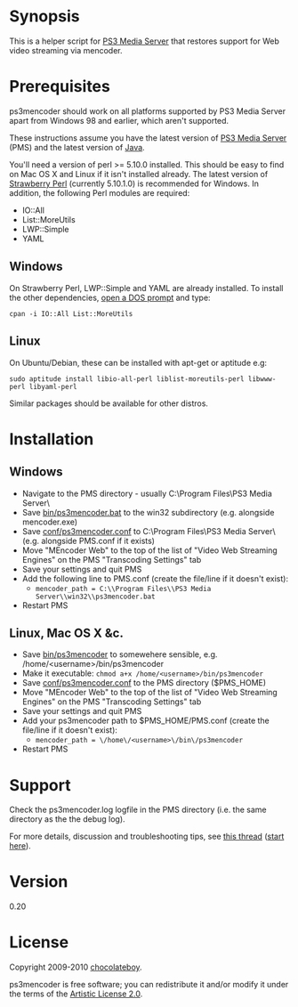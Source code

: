 # Synopsis

This is a helper script for [PS3 Media Server](http://code.google.com/p/ps3mediaserver/) that restores support for Web video streaming via mencoder.

# Prerequisites

ps3mencoder should work on all platforms supported by PS3 Media Server apart from Windows 98 and earlier, which aren't supported.

These instructions assume you have the latest version of [PS3 Media Server](http://ps3mediaserver.org/forum/viewtopic.php?f=2&t=3217) (PMS) and the latest version of [Java](http://www.java.com/en/download/index.jsp).

You'll need a version of perl >= 5.10.0 installed. This should be easy to find on Mac OS X and Linux if it isn't installed already. The latest version of [Strawberry Perl](http://strawberryperl.com/) (currently 5.10.1.0) is recommended for Windows. In addition, the following Perl modules are required:

* IO::All
* List::MoreUtils
* LWP::Simple
* YAML

## Windows

On Strawberry Perl, LWP::Simple and YAML are already installed. To install the other dependencies, [open a DOS prompt](http://www.computerhope.com/issues/chdos.htm) and type:

`cpan -i IO::All List::MoreUtils`

## Linux

On Ubuntu/Debian, these can be installed with apt-get or aptitude e.g:

`sudo aptitude install libio-all-perl liblist-moreutils-perl libwww-perl libyaml-perl`

Similar packages should be available for other distros.

# Installation

## Windows

* Navigate to the PMS directory - usually C:\Program Files\PS3 Media Server\
* Save [bin/ps3mencoder.bat](http://github.com/chocolateboy/ps3mencoder/raw/master/bin/ps3mencoder.bat)
  to the win32 subdirectory (e.g. alongside mencoder.exe)
* Save [conf/ps3mencoder.conf](http://github.com/chocolateboy/ps3mencoder/raw/master/conf/ps3mencoder.conf)
  to C:\Program Files\PS3 Media Server\ (e.g. alongside PMS.conf if it exists)
* Move "MEncoder Web" to the top of the list of "Video Web Streaming Engines" on the PMS "Transcoding Settings" tab
* Save your settings and quit PMS
* Add the following line to PMS.conf (create the file/line if it doesn't exist):
  * `mencoder_path = C:\\Program Files\\PS3 Media Server\\win32\\ps3mencoder.bat`
* Restart PMS

## Linux, Mac OS X &c.

* Save [bin/ps3mencoder](http://github.com/chocolateboy/ps3mencoder/raw/master/bin/ps3mencoder)
  to somewehere sensible, e.g. /home/\<username\>/bin/ps3mencoder
* Make it executable: `chmod a+x /home/<username>/bin/ps3mencoder`
* Save [conf/ps3mencoder.conf](http://github.com/chocolateboy/ps3mencoder/raw/master/conf/ps3mencoder.conf)
  to the PMS directory ($PMS_HOME)
* Move "MEncoder Web" to the top of the list of "Video Web Streaming Engines" on the PMS "Transcoding Settings" tab
* Save your settings and quit PMS
* Add your ps3mencoder path to $PMS_HOME/PMS.conf (create the file/line if it doesn't exist):
  * `mencoder_path = \/home\/<username>\/bin\/ps3mencoder`
* Restart PMS

# Support #

Check the ps3mencoder.log logfile in the PMS directory (i.e. the same directory as the the debug log).

For more details, discussion and troubleshooting tips, see [this thread](http://ps3mediaserver.org/forum/viewtopic.php?f=6&t=5002) ([start here](http://ps3mediaserver.org/forum/viewtopic.php?f=6&t=5002#p22479)).

# Version

0.20

# License

Copyright 2009-2010 [chocolateboy](mailto:chocolate@cpan.org).

ps3mencoder is free software; you can redistribute it and/or modify it under the terms of the [Artistic License 2.0](http://www.opensource.org/licenses/artistic-license-2.0.php).
